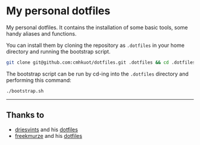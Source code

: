 # My personal dotfiles

<!-- ![screenshot](https://cmhkuot.github.io/dotfiles/screenshot.png) -->

My personal dotfiles.
It contains the installation of some basic tools, some handy aliases and functions.

You can install them by cloning the repository as `.dotfiles` in your home directory and running the bootstrap script.

```zsh
git clone git@github.com:cmhkuot/dotfiles.git .dotfiles && cd .dotfiles && ./bootstrap.sh
```

The bootstrap script can be run by cd-ing into the `.dotfiles` directory and performing this command:

```zsh
./bootstrap.sh
```

---

## Thanks to

- [driesvints](https://github.com/driesvints) and his [dotfiles](https://github.com/driesvints/dotfiles)
- [freekmurze](https://github.com/freekmurze) and his [dotfiles](https://github.com/freekmurze/dotfiles)
